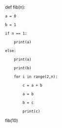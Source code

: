 def fib(n):

    a = 0

    b = 1

    if n == 1:

        print(a)

    else:

        print(a)

        print(b)

        for i in range(2,n):

            c = a + b

            a = b

            b = c

            print(c)

fib(10)
